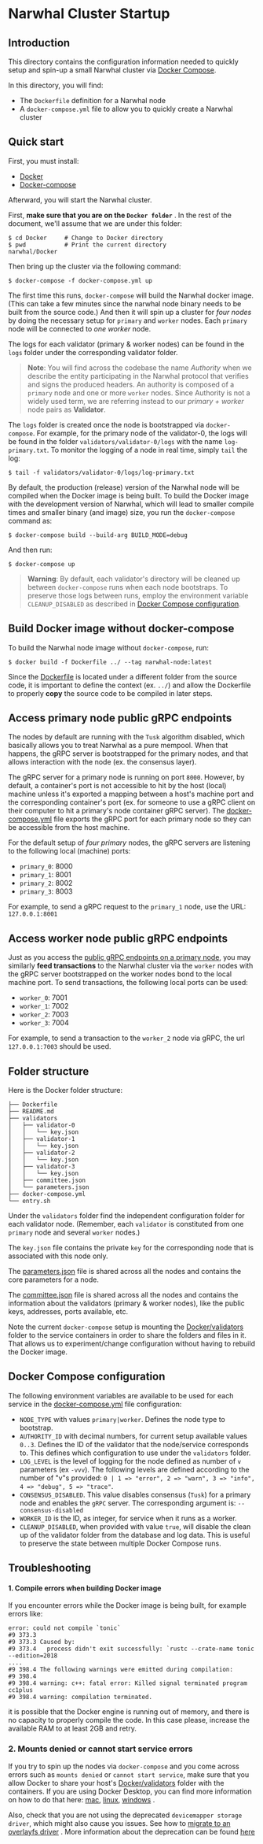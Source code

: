 #  Narwhal Cluster Startup

## Introduction

This directory contains the configuration information needed to
quickly setup and spin-up a small Narwhal cluster via [Docker Compose](https://docs.docker.com/compose/).

In this directory, you will find:
* The `Dockerfile` definition for a Narwhal node
* A `docker-compose.yml` file to allow you to quickly create a Narwhal cluster

## Quick start

First, you must install:

* [Docker](https://docs.docker.com/get-docker/)
* [Docker-compose](https://docs.docker.com/compose/install/)

Afterward, you will start the Narwhal cluster. 

First, **make sure that you are on the `Docker folder`** . In the rest of the
document, we'll assume that we are under this folder:
```
$ cd Docker     # Change to Docker directory
$ pwd           # Print the current directory 
narwhal/Docker
```

Then bring up the cluster via the following command:
```
$ docker-compose -f docker-compose.yml up
```

The first time this runs, `docker-compose` will build the Narwhal docker image. (This can take a few minutes
since the narwhal node binary needs to be built from the source code.) And then it will spin up 
a cluster for *four nodes* by doing the necessary setup for `primary` and `worker` nodes. Each
`primary` node will be connected to *one worker* node.

The logs for each validator (primary & worker nodes) can be found in the `logs` folder under the corresponding
validator folder.

> **Note**: You will find across the codebase the name *Authority* when we describe
> the entity participating in the Narwhal protocol that verifies and signs the produced headers. An 
> authority is composed of a `primary` node and one or more `worker` nodes. Since Authority is not a widely
> used term, we are referring instead to our *primary + worker* node pairs as **Validator**.

The `logs` folder is created once the node is bootstrapped via `docker-compose`. 
For example, for the primary node of the validator-0, the logs will be found in
the folder `validators/validator-0/logs` with the name `log-primary.txt`. To monitor
the logging of a node in real time, simply `tail` the log:
```
$ tail -f validators/validator-0/logs/log-primary.txt
```

By default, the production (release) version of the Narwhal node will be compiled when the Docker image is being built.
To build the Docker image with the development version of Narwhal, which will lead to smaller compile times and
smaller binary (and image) size, you run the `docker-compose` command as:
```
$ docker-compose build --build-arg BUILD_MODE=debug
```

And then run:

```
$ docker-compose up
```

> **Warning**: By default, each validator's directory will be cleaned up between `docker-compose` runs when each node
> bootstraps. To preserve those logs between runs, employ the environment variable `CLEANUP_DISABLED` as described in
> [Docker Compose configuration](#docker-compose-configuration).

## Build Docker image without docker-compose

To build the Narwhal node image without `docker-compose`, run:
```
$ docker build -f Dockerfile ../ --tag narwhal-node:latest
```

Since the [Dockerfile](Dockerfile) is located under a different folder from the source code,
it is important to define the context (ex. `../`) and allow the Dockerfile to properly **copy**
the source code to be compiled in later steps.

## Access primary node public gRPC endpoints

The nodes by default are running with the `Tusk` algorithm disabled, which basically allows
you to treat Narwhal as a pure mempool. When that happens, the gRPC server is bootstrapped
for the primary nodes, and that allows interaction with the node (ex. the consensus layer).

The gRPC server for a primary node is running on port `8000`. However, by default, a container's port
is not accessible to hit by the host (local) machine unless it's exported a mapping between a host's
machine port and the corresponding container's port (ex. for someone to use a gRPC client on their
computer to hit a primary's node container gRPC server). The [docker-compose.yml](docker-compose.yml) file 
exports the gRPC port for each primary node so they can be accessible from the host machine.

For the default setup of *four primary* nodes, the gRPC servers are listening to the following
local (machine) ports:
* `primary_0`: 8000
* `primary_1`: 8001
* `primary_2`: 8002
* `primary_3`: 8003

For example, to send a gRPC request to the `primary_1` node, use the URL: `127.0.0.1:8001`

## Access worker node public gRPC endpoints

Just as you access the [public gRPC endpoints on a primary node](#access-primary-node-public-grpc-endpoints), you may
similarly **feed transactions** to the Narwhal cluster via the `worker` nodes with the gRPC server
bootstrapped on the worker nodes bond to the local machine port. To send transactions, the following local
ports can be used:
* `worker_0`: 7001
* `worker_1`: 7002
* `worker_2`: 7003
* `worker_3`: 7004

For example, to send a transaction to the `worker_2` node via gRPC, the url `127.0.0.1:7003` should be used.

## Folder structure

Here is the Docker folder structure:

```
├── Dockerfile
├── README.md
├── validators
│   ├── validator-0
│   │   └── key.json
│   ├── validator-1
│   │   └── key.json
│   ├── validator-2
│   │   └── key.json
│   ├── validator-3
│   │   └── key.json
│   ├── committee.json
│   └── parameters.json
├── docker-compose.yml
└── entry.sh
```

Under the `validators` folder find the independent configuration
folder for each validator node. (Remember, each `validator` is 
constituted from one `primary` node and several `worker` nodes.)

The `key.json` file contains the private `key` for the corresponding node that
is associated with this node only.

The [parameters.json](validators/parameters.json) file is shared across all the nodes and contains
the core parameters for a node.

The [committee.json](validators/committee.json) file is shared across all the nodes and contains
the information about the validators (primary & worker nodes), like the public keys, addresses,
ports available, etc.

Note the current `docker-compose` setup is mounting the [Docker/validators](validators)
folder to the service containers in order to share the folders and files in it. That allows us to experiment/change
configuration without having to rebuild the Docker image.

## Docker Compose configuration

The following environment variables are available to be used for each service in the
[docker-compose.yml](docker-compose.yml) file configuration:
* `NODE_TYPE` with values `primary|worker`. Defines the node type to bootstrap.
* `AUTHORITY_ID` with decimal numbers, for current setup available values `0..3`. Defines the
ID of the validator that the node/service corresponds to. This defines which
configuration to use under the `validators` folder.
* `LOG_LEVEL` is the level of logging for the node defined as number of `v` parameters (ex `-vvv`). The following
levels are defined according to the number of "v"s provided: `0 | 1 => "error", 2 => "warn", 3 => "info", 
4 => "debug", 5 => "trace"`.
* `CONSENSUS_DISABLED`. This value disables consensus (`Tusk`) for a primary node and enables the
`gRPC` server. The corresponding argument is: `--consensus-disabled`
* `WORKER_ID` is the ID, as integer, for service when it runs as a worker.
* `CLEANUP_DISABLED`, when provided with value `true`, will disable the clean up of the validator folder
from the database and log data. This is useful to preserve the state between multiple Docker Compose runs.

## Troubleshooting

#### 1. Compile errors when building Docker image
If you encounter errors while the Docker image is being built, for example errors like:
```
error: could not compile `tonic`
#9 373.3 
#9 373.3 Caused by:
#9 373.4   process didn't exit successfully: `rustc --crate-name tonic --edition=2018
....
#9 398.4 The following warnings were emitted during compilation:
#9 398.4 
#9 398.4 warning: c++: fatal error: Killed signal terminated program cc1plus
#9 398.4 warning: compilation terminated.
```

it is possible that the Docker engine is running out of memory, and there is no capacity to properly
compile the code. In this case please, increase the available RAM to at least 2GB and retry.

### 2. Mounts denied or cannot start service errors

If you try to spin up the nodes via `docker-compose` and you come across errors such as `mounts denied`
or `cannot start service`, make sure that you allow Docker to share your host's [Docker/validators](validators) folder 
with the containers. If you are using Docker Desktop, you can find more information on how to do
that here: [mac](https://docs.docker.com/desktop/mac/#file-sharing), [linux](https://docs.docker.com/desktop/linux/#file-sharing),
[windows](https://docs.docker.com/desktop/windows/#file-sharing) .

Also, check that you are not using the deprecated `devicemapper storage driver`, which might also
cause you issues. See how to [migrate to an overlayfs driver](https://docs.docker.com/storage/storagedriver/overlayfs-driver/) . 
More information about the deprecation can be found [here](https://docs.docker.com/engine/deprecated/#device-mapper-storage-driver) 
